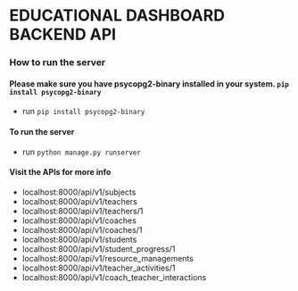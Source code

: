 # EDUCATIONAL DASHBOARD BACKEND API

### How to run the server
#### Please make sure you have psycopg2-binary installed in your system. `pip install psycopg2-binary`
- run `pip install psycopg2-binary`

#### To run the server
- run `python manage.py runserver`

#### Visit the APIs for more info
- localhost:8000/api/v1/subjects
- localhost:8000/api/v1/teachers
- localhost:8000/api/v1/teachers/1 
- localhost:8000/api/v1/coaches
- localhost:8000/api/v1/coaches/1
- localhost:8000/api/v1/students
- localhost:8000/api/v1/student_progress/1
- localhost:8000/api/v1/resource_managements
- localhost:8000/api/v1/teacher_activities/1
- localhost:8000/api/v1/coach_teacher_interactions